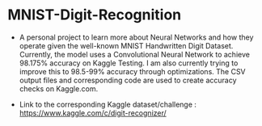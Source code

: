 # MNIST-Digit-Recognition

* A personal project to learn more about Neural Networks and how they operate given the well-known MNIST Handwritten Digit Dataset. Currently, the model uses a Convolutional Neural Network to achieve 98.175% accuracy on Kaggle Testing. I am also currently trying to improve this to 98.5-99% accuracy through optimizations. The CSV output files and corresponding code are used to create accuracy checks on Kaggle.com. 

* Link to the corresponding Kaggle dataset/challenge : https://www.kaggle.com/c/digit-recognizer/
